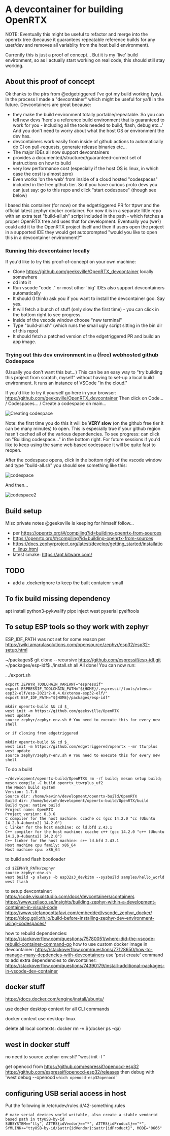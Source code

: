 # A devcontainer for building OpenRTX

NOTE: Eventually this might be useful to refactor and merge into the openrtx tree (because it 
guarantees repeatable reference builds for any user/dev and removes all variablity from the host
build environment).  

Currently this is just a proof of concept...  But it is my 'live' build environment, so as I actually start working on real code, this should still stay working.

## About this proof of concept

Ok thanks to the ptrs from @edgetriggered I've got my build working (yay).  In the process I made a "devcontainer" which might be useful for ya'll in the future.  Devcontainers are great because:

* they make the build environment totally portable/repeatable.  So you can tell new devs 'here's a reference build environment that is guaranteed to work for you - including all the tools needed to build, flash, debug etc...' And you don't need to worry about what the host OS or environment the dev has.
* devcontainers work easily from inside of github actions to automatically do CI on pull-requests, generate release binaries etc...
* The major IDEs all now support devcontainers
* provides a documented/structured/guaranteed-correct set of instructions on how to build
* very low performance cost (especially if the host OS is linux, in which case the cost is almost zero)
* Even works 'on the web' from inside of a cloud hosted "codespaces" included in the free github tier.  So if you have curious proto devs you can just say: go to this repo and click "start codespace" (though see below)

I based this container (for now) on the edgetriggered PR for ttpwr and the official latest zephyr docker container.  For now it is in a separate little repo with an extra test "build-all.sh" script included in the path - which fetches a proper OpenRTX tree and uses that for development.  Eventually you (we?) could add it to the OpenRTX project itself and then if users open the project in a supported IDE they would get autoprompted "would you like to open this in a devcontainer environment?"

### Running this devcontainer locally

If you'd like to try this proof-of-concept on your own machine:

* Clone https://github.com/geeksville/OpenRTX_devcontainer locally somewhere
* cd into it
* Run vscode "code ." or most other 'big' IDEs also support devcontainers automatically
* It should (I think) ask you if you want to install the devcontainer goo.  Say yes.
* It will fetch a bunch of stuff (only slow the first time) - you can click in the bottom right to see progress.
* Inside of the vscode window choose "new terminal" 
* Type "build-all.sh" (which runs the small ugly script sitting in the bin dir of this repo)
* It should fetch a patched version of the edgetriggered PR and build an app image.

### Trying out this dev environment in a (free) webhosted github Codespace

(Usually you don't want this but...) This can be an easy way to "try building this project from scratch, myself" without having to set-up a local build environment.  It runs an instance of VSCode "in the cloud."

If you'd like to try it yourself go here in your browser: https://github.com/geeksville/OpenRTX_devcontainer
Then click on Code... / Codespaces... / Create a codespace on main...

![Creating codespace](doc/codespace.png?raw=true "Creating codespace")

Note: the first time you do this it will be **VERY slow** (on the github free tier it can be many minutes) to open.  This is especially true if your github region hasn't cached all of the various dependencies.
To see progress: can click on "Building codespace..." in the bottom right. 
For future sessions if you'd like to keep using the same web based codespace it will be quite fast to reopen.

After the codespace opens, click in the bottom right of the vscode window and type "build-all.sh" you should see something like this:

![codespace](doc/codespaceinner.png?raw=true "Starting build")

And then...

![codespace2](doc/codespace2.png?raw=true "Build finished")

## Build setup

Misc private notes @geeksville is keeping for himself follow...

* per https://openrtx.org/#/compiling?id=building-openrtx-from-sources
* https://openrtx.org/#/compiling?id=building-openrtx-from-sources
* https://docs.zephyrproject.org/latest/develop/getting_started/installation_linux.html
* latest cmake: https://apt.kitware.com/ 

## TODO

* add a .dockerignore to keep the built contaienr small

## To fix build missing dependency

apt install python3-pykwalify
pipx inject west pyserial pyelftools

## To setup ESP tools so they work with zephyr 

ESP_IDF_PATH was not set for some reason
per https://wiki.amarulasolutions.com/opensource/zephyr/esp32/esp32-setup.html

~/packages$ git clone --recursive https://github.com/espressif/esp-idf.git
~/packages/esp-idf$ ./install.sh all
All done! You can now run:

  . ./export.sh


```
export ZEPHYR_TOOLCHAIN_VARIANT="espressif"
export ESPRESSIF_TOOLCHAIN_PATH="${HOME}/.espressif/tools/xtensa-esp32-elf/esp-2021r2-8.4.0/xtensa-esp32-elf/"
export ESP_IDF_PATH="${HOME}/packages/esp-idf"
```

```
mkdir openrtx-build && cd $_
west init -m https://github.com/geeksville/OpenRTX
west update
source zephyr/zephyr-env.sh # You need to execute this for every new shell

or if cloning from edgetriggered

mkdir openrtx-build && cd $_
west init -m https://github.com/edgetriggered/openrtx --mr ttwrplus
west update
source zephyr/zephyr-env.sh # You need to execute this for every new shell
```

To do a build
```
~/development/openrtx-build/OpenRTX$ rm -rf build; meson setup build; meson compile -C build openrtx_ttwrplus_uf2
The Meson build system
Version: 1.7.0
Source dir: /home/kevinh/development/openrtx-build/OpenRTX
Build dir: /home/kevinh/development/openrtx-build/OpenRTX/build
Build type: native build
Project name: OpenRTX
Project version: 0.3.6
C compiler for the host machine: ccache cc (gcc 14.2.0 "cc (Ubuntu 14.2.0-4ubuntu2) 14.2.0")
C linker for the host machine: cc ld.bfd 2.43.1
C++ compiler for the host machine: ccache c++ (gcc 14.2.0 "c++ (Ubuntu 14.2.0-4ubuntu2) 14.2.0")
C++ linker for the host machine: c++ ld.bfd 2.43.1
Host machine cpu family: x86_64
Host machine cpu: x86_64
```

to build and flash bootloader
```
cd $ZEPHYR_PATH/zephyr
source zephyr-env.sh
west build -p always -b esp32s3_devkitm --sysbuild samples/hello_world
west flash
```

to setup devcontainer: https://code.visualstudio.com/docs/devcontainers/containers
https://www.zellaco.se/insights/building-zephyr-within-a-development-container-in-visual-code 
https://www.stefanocottafavi.com/embedded/vscode_zephyr_docker/ 
https://blog.golioth.io/build-before-installing-zephyr-dev-environment-using-codespaces/ 

how to rebuild dependencies: https://stackoverflow.com/questions/75780051/where-did-the-vscode-rebuild-container-command-go
how to use custom docker image in devcontainer: https://stackoverflow.com/questions/77128650/how-to-manage-many-depdencies-with-devcontainers 
use 'post create' command to add extra dependencies to devcontainer: https://stackoverflow.com/questions/74390179/install-additional-packages-in-vscode-dev-container 

## docker stuff

https://docs.docker.com/engine/install/ubuntu/

use docker desktop context for all CLI commands

docker context use desktop-linux

delete all local contexts: docker rm -v $(docker ps -qa)

## west in docker stuff

no need to source zephyr-env.sh?
"west init -l <localdir>"

get openocd from https://github.com/espressif/openocd-esp32
https://github.com/espressif/openocd-esp32/releases
then debug with 'west debug --openocd `which openocd-esp32openocd`'

## configuring USB serial access in host

Put the following in /etc/udev/rules.d/42-something.rules
```
# make serial devices world writable, also create a stable vendorid based path in ttyUSB-by-id
SUBSYSTEM=="tty", ATTRS{idVendor}=="*", ATTRS{idProduct}=="*", SYMLINK+="ttyUSB-by-id/$attr{idVendor}:$attr{idProduct}", MODE="0666"
```